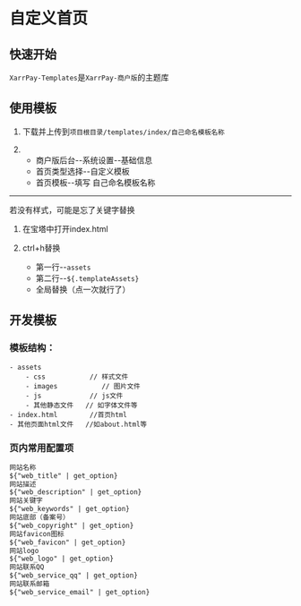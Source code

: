 
# 自定义首页

## 快速开始
`XarrPay-Templates`是`XarrPay-商户版`的主题库
<Links
  :items="[
    { name: 'XarrPay-Templates', link: 'https://github.com/Novices666/XarrPay-Templates', icon: 'fab fa-github' },
  ]"
/>

## 使用模板
1. 下载并上传到`项目根目录/templates/index/自己命名模板名称`

2. - 商户版后台--系统设置--基础信息
   - 首页类型选择--自定义模板
   - 首页模板--填写  自己命名模板名称
---
若没有样式，可能是忘了关键字替换

1. 在宝塔中打开index.html

2. ctrl+h替换
   - 第一行--`assets`
   - 第二行--`${.templateAssets}`
   - 全局替换（点一次就行了）

## 开发模板
### 模板结构：
```
- assets
    - css           // 样式文件
    - images           // 图片文件
    - js            // js文件
    - 其他静态文件   // 如字体文件等
- index.html        //首页html
- 其他页面html文件   //如about.html等
```

### 页内常用配置项
```html
网站名称
${"web_title" | get_option}
网站描述
${"web_description" | get_option}
网站关键字
${"web_keywords" | get_option}
网站底部（备案号）
${"web_copyright" | get_option}
网站favicon图标
${"web_favicon" | get_option}
网站logo
${"web_logo" | get_option}
网站联系QQ
${"web_service_qq" | get_option}
网站联系邮箱
${"web_service_email" | get_option}
```


